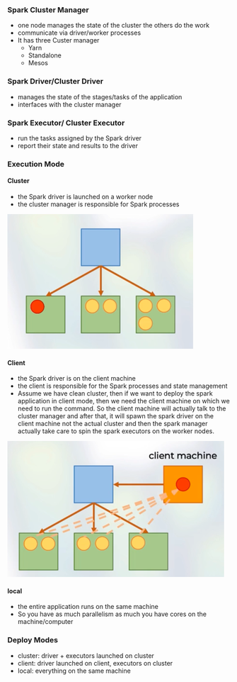 

### Spark Cluster Manager

- one node manages the state of the cluster the others do the work
- communicate via driver/worker processes
- It has three Custer manager
  - Yarn
  - Standalone
  - Mesos

### Spark Driver/Cluster Driver
- manages the state of the stages/tasks of the application
- interfaces with the cluster manager

### Spark Executor/ Cluster Executor
- run the tasks assigned by the Spark driver
- report their state and results to the driver

### Execution Mode

#### Cluster
- the Spark driver is launched on a worker node
- the cluster manager is responsible for Spark processes

![img.png](img.png)
#### Client
- the Spark driver is on the client machine
- the client is responsible for the Spark processes and state management
- Assume we have clean cluster, then if we want to deploy the spark application
in client mode, then we need the client machine on which we need to run the command.
So the client machine will actually talk to the cluster manager and after that, it will spawn the spark driver on the client machine
not the actual cluster and then the spark manager actually take care to spin the spark executors on the worker nodes.

![img_1.png](img_1.png)

#### local
- the entire application runs on the same machine
- So you have as much parallelism as much you have cores on the machine/computer

### Deploy Modes
- cluster: driver + executors launched on cluster
- client: driver launched on client, executors on cluster
- local: everything on the same machine